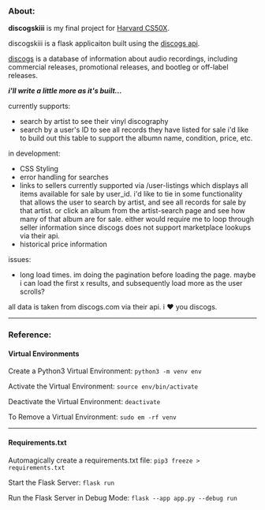 ### About:
**discogskiii** is my final project for [Harvard CS50X](https://www.edx.org/course/introduction-computer-science-harvardx-cs50x).

discogskiii is a flask applicaiton built using the [discogs api](https://www.discogs.com/developers). 

[discogs](https://en.wikipedia.org/wiki/Discogs) is a database of information about audio recordings, including commercial releases, promotional releases, and bootleg or off-label releases.

***i'll write a little more as it's built...***

currently supports:
- search by artist to see their vinyl discography
- search by a user's ID to see all records they have listed for sale
    i'd like to build out this table to support the albumn name, condition, price, etc.

in development:
- CSS Styling
- error handling for searches
- links to sellers
    currently supported via /user-listings which displays all items available for sale by user_id.
    i'd like to tie in some functionality that allows the user to search by artist, and see all records for sale by that artist. or click an album from the artist-search page and see how many of that album are for sale. either would require me to loop through seller information since discogs does not support marketplace lookups via their api.
- historical price information


issues:
- long load times. im doing the pagination before loading the page. maybe i can load the first x results,
and subsequently load more as the user scrolls?

all data is taken from discogs.com via their api. i ❤️ you discogs.

---
### Reference:

#### Virtual Environments
Create a Python3 Virtual Environment: 
```python3 -m venv env```

Activate the Virtual Environment:
```source env/bin/activate```

Deactivate the Virtual Environment:
```deactivate```

To Remove a Virtual Environment:
```sudo em -rf venv```

---
#### Requirements.txt
Automagically create a requirements.txt file:
```pip3 freeze > requirements.txt```

Start the Flask Server:
```flask run```

Run the Flask Server in Debug Mode:
```flask --app app.py --debug run```
